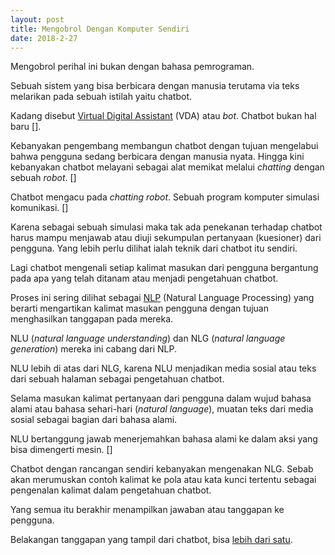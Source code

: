 ```yaml
---
layout: post
title: Mengobrol Dengan Komputer Sendiri
date: 2018-2-27
---
```


Mengobrol perihal ini bukan dengan bahasa pemrograman.

Sebuah sistem yang bisa berbicara dengan manusia terutama via teks melarikan pada sebuah istilah yaitu chatbot.

Kadang disebut [Virtual Digital Assistant](https://www.inbenta.com/en/blog/difference-chatbot-virtual-assistant
) (VDA) atau _bot_. Chatbot bukan hal baru [].

Kebanyakan pengembang membangun chatbot dengan tujuan mengelabui bahwa pengguna sedang berbicara dengan manusia nyata. Hingga kini kebanyakan chatbot melayani sebagai alat memikat melalui _chatting_ dengan sebuah _robot_. []

Chatbot mengacu pada _chatting robot_. Sebuah program komputer simulasi komunikasi. []

Karena sebagai sebuah simulasi maka tak ada penekanan terhadap chatbot harus mampu menjawab atau diuji sekumpulan pertanyaan (kuesioner) dari pengguna. Yang lebih perlu dilihat ialah teknik dari chatbot itu sendiri.

Lagi chatbot mengenali setiap kalimat masukan dari pengguna bergantung pada apa yang telah ditanam atau menjadi pengetahuan chatbot.

Proses ini sering dilihat sebagai [NLP](https://connect.aricent.com/2017/10/10-questions-answers-about-chatbots
) (Natural Language Processing) yang berarti mengartikan kalimat masukan pengguna dengan tujuan menghasilkan tanggapan pada mereka.

NLU (_natural language understanding_) dan NLG (_natural language generation_) mereka ini cabang dari NLP.

NLU lebih di atas dari NLG, karena NLU menjadikan media sosial atau teks dari sebuah halaman sebagai pengetahuan chatbot.

Selama masukan kalimat pertanyaan dari pengguna dalam wujud bahasa alami atau bahasa sehari-hari (_natural language_), muatan teks dari media sosial sebagai bagian dari bahasa alami.

NLU bertanggung jawab menerjemahkan bahasa alami ke dalam aksi yang bisa dimengerti mesin. []

Chatbot dengan rancangan sendiri kebanyakan mengenakan NLG. Sebab akan merumuskan contoh kalimat ke pola atau kata kunci tertentu sebagai pengenalan kalimat dalam pengetahuan chatbot.

Yang semua itu berakhir menampilkan jawaban atau tanggapan ke pengguna.

Belakangan tanggapan yang tampil dari chatbot, bisa [lebih dari satu](https://www.telusinternational.com/media/10-Grammar-Rules-for-Chat-Agents_TELUS-Intl_v2015.pdf).
